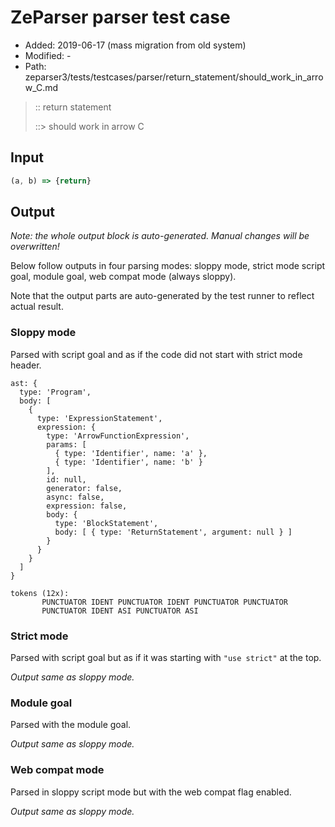 # ZeParser parser test case

- Added: 2019-06-17 (mass migration from old system)
- Modified: -
- Path: zeparser3/tests/testcases/parser/return_statement/should_work_in_arrow_C.md

> :: return statement
>
> ::> should work in arrow C

## Input

`````js
(a, b) => {return}
`````

## Output

_Note: the whole output block is auto-generated. Manual changes will be overwritten!_

Below follow outputs in four parsing modes: sloppy mode, strict mode script goal, module goal, web compat mode (always sloppy).

Note that the output parts are auto-generated by the test runner to reflect actual result.

### Sloppy mode

Parsed with script goal and as if the code did not start with strict mode header.

`````
ast: {
  type: 'Program',
  body: [
    {
      type: 'ExpressionStatement',
      expression: {
        type: 'ArrowFunctionExpression',
        params: [
          { type: 'Identifier', name: 'a' },
          { type: 'Identifier', name: 'b' }
        ],
        id: null,
        generator: false,
        async: false,
        expression: false,
        body: {
          type: 'BlockStatement',
          body: [ { type: 'ReturnStatement', argument: null } ]
        }
      }
    }
  ]
}

tokens (12x):
       PUNCTUATOR IDENT PUNCTUATOR IDENT PUNCTUATOR PUNCTUATOR
       PUNCTUATOR IDENT ASI PUNCTUATOR ASI
`````

### Strict mode

Parsed with script goal but as if it was starting with `"use strict"` at the top.

_Output same as sloppy mode._

### Module goal

Parsed with the module goal.

_Output same as sloppy mode._

### Web compat mode

Parsed in sloppy script mode but with the web compat flag enabled.

_Output same as sloppy mode._
